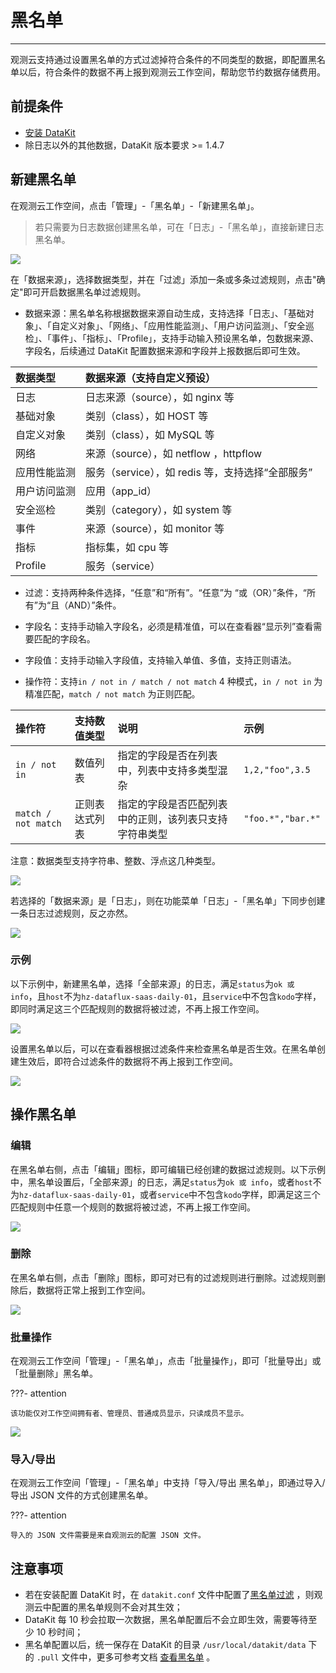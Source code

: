 # 黑名单
---

观测云支持通过设置黑名单的方式过滤掉符合条件的不同类型的数据，即配置黑名单以后，符合条件的数据不再上报到观测云工作空间，帮助您节约数据存储费用。

## 前提条件

- [安装 DataKit](../datakit/datakit-install.md)
- 除日志以外的其他数据，DataKit 版本要求 >= 1.4.7

## 新建黑名单

在观测云工作空间，点击「管理」-「黑名单」-「新建黑名单」。

> 若只需要为日志数据创建黑名单，可在「日志」-「黑名单」，直接新建日志黑名单。

![](img/5.blacklist_1.png)

在「数据来源」，选择数据类型，并在「过滤」添加一条或多条过滤规则，点击"确定"即可开启数据黑名单过滤规则。

- 数据来源：黑名单名称根据数据来源自动生成，支持选择「日志」、「基础对象」、「自定义对象」、「网络」、「应用性能监测」、「用户访问监测」、「安全巡检」、「事件」、「指标」、「Profile」，支持手动输入预设黑名单，包数据来源、字段名，后续通过 DataKit 配置数据来源和字段并上报数据后即可生效。

| 数据类型     | 数据来源（支持自定义预设）                       |
| :----------- | :----------------------------------------------- |
| 日志         | 日志来源（source），如 nginx 等                  |
| 基础对象     | 类别（class），如 HOST 等                        |
| 自定义对象   | 类别（class），如 MySQL 等                       |
| 网络         | 来源（source），如 netflow ，httpflow            |
| 应用性能监测 | 服务（service），如 redis 等，支持选择“全部服务” |
| 用户访问监测 | 应用（app_id）                                   |
| 安全巡检     | 类别（category），如 system 等                   |
| 事件         | 来源（source），如 monitor 等                    |
| 指标         | 指标集，如 cpu 等                                |
| Profile      | 服务（service）                                  |

- 过滤：支持两种条件选择，“任意”和“所有”。“任意”为 “或（OR）”条件，“所有”为“且（AND）”条件。

- 字段名：支持手动输入字段名，必须是精准值，可以在查看器“显示列”查看需要匹配的字段名。

- 字段值：支持手动输入字段值，支持输入单值、多值，支持正则语法。

- 操作符：支持`in / not in / match / not match` 4 种模式，`in / not in` 为精准匹配，`match / not match` 为正则匹配。

| 操作符              | 支持数值类型   | 说明                                                   | 示例              |
| :------------------ | :------------- | :----------------------------------------------------- | :---------------- |
| `in / not in`       | 数值列表       | 指定的字段是否在列表中，列表中支持多类型混杂           | `1,2,"foo",3.5`   |
| `match / not match` | 正则表达式列表 | 指定的字段是否匹配列表中的正则，该列表只支持字符串类型 | `"foo.*","bar.*"` |

注意：数据类型支持字符串、整数、浮点这几种类型。

![](img/5.blacklist_1.2.png)

若选择的「数据来源」是「日志」，则在功能菜单「日志」-「黑名单」下同步创建一条日志过滤规则，反之亦然。

![](img/5.blacklist_1.1.png)


### 示例

以下示例中，新建黑名单，选择「全部来源」的日志，满足`status`为`ok 或 info`，且`host`不为`hz-dataflux-saas-daily-01`，且`service`中不包含`kodo`字样，即同时满足这三个匹配规则的数据将被过滤，不再上报工作空间。

![](img/5.blacklist_2.png)

设置黑名单以后，可以在查看器根据过滤条件来检查黑名单是否生效。在黑名单创建生效后，即符合过滤条件的数据将不再上报到工作空间。

![](img/5.blacklist_4.png)

## 操作黑名单

### 编辑

在黑名单右侧，点击「编辑」图标，即可编辑已经创建的数据过滤规则。以下示例中，黑名单设置后，「全部来源」的日志，满足`status`为`ok 或 info`，或者`host`不为`hz-dataflux-saas-daily-01`，或者`service`中不包含`kodo`字样，即满足这三个匹配规则中任意一个规则的数据将被过滤，不再上报工作空间。

![](img/5.blacklist_3.png)

### 删除

在黑名单右侧，点击「删除」图标，即可对已有的过滤规则进行删除。过滤规则删除后，数据将正常上报到工作空间。

![](img/5.blacklist_5.png)

### 批量操作

在观测云工作空间「管理」-「黑名单」，点击「批量操作」，即可「批量导出」或「批量删除」黑名单。

???- attention

    该功能仅对工作空间拥有者、管理员、普通成员显示，只读成员不显示。

![](img/3.black_1.png)

### 导入/导出

在观测云工作空间「管理」-「黑名单」中支持「导入/导出 黑名单」，即通过导入/导出 JSON 文件的方式创建黑名单。

???- attention

    导入的 JSON 文件需要是来自观测云的配置 JSON 文件。

## 注意事项

- 若在安装配置 DataKit 时，在 `datakit.conf` 文件中配置了[黑名单过滤](../datakit/datakit-filter.md#manual) ，则观测云中配置的黑名单规则不会对其生效；
- DataKit 每 10 秒会拉取一次数据，黑名单配置后不会立即生效，需要等待至少 10 秒时间；
- 黑名单配置以后，统一保存在 DataKit 的目录 `/usr/local/datakit/data` 下的 `.pull` 文件中，更多可参考文档 [查看黑名单](../datakit/dca.md) 。

